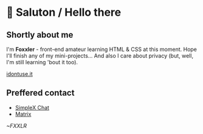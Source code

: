 # 🌲 Saluton / Hello there
## Shortly about me
I'm **Foxxler** - front-end amateur learning HTML & CSS at this moment. Hope I'll finish any of my mini-projects...
And also I care about privacy (but, well, I'm still learning 'bout it too).

[idontuse.it](https://idontuse.it)

## Preffered contact
- [SimpleX Chat](https://simplex.chat/contact#/?v=2-7&smp=smp%3A%2F%2F6iIcWT_dF2zN_w5xzZEY7HI2Prbh3ldP07YTyDexPjE%3D%40smp10.simplex.im%2FOi_rlo-WyOJ70lNWNgA8nhzui6Zp1XJq%23%2F%3Fv%3D1-3%26dh%3DMCowBQYDK2VuAyEAWAQXfv6zZnlyapu6oXBny9T-3X77EDBFNmDo72Oez3w%253D%26srv%3Drb2pbttocvnbrngnwziclp2f4ckjq65kebafws6g4hy22cdaiv5dwjqd.onion)
- [Matrix](https://matrix.to/#/@gato7734:matrix.org)

*~FXXLR*


<!---
Foxxler/Foxxler is a ✨ special ✨ repository because its `README.md` (this file) appears on your GitHub profile.
You can click the Preview link to take a look at your changes.
--->
